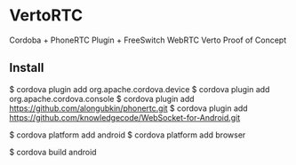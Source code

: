 # VertoRTC

Cordoba + PhoneRTC Plugin + FreeSwitch WebRTC Verto Proof of Concept

## Install

$ cordova plugin add org.apache.cordova.device
$ cordova plugin add org.apache.cordova.console
$ cordova plugin add https://github.com/alongubkin/phonertc.git
$ cordova plugin add https://github.com/knowledgecode/WebSocket-for-Android.git

$ cordova platform add android 
$ cordova platform add browser

$ cordova build android


